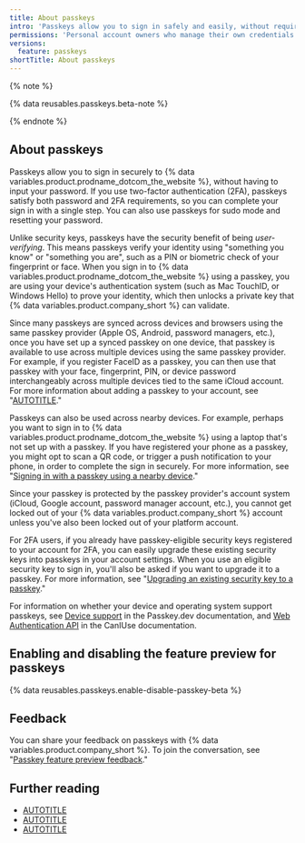 ```yaml
---
title: About passkeys
intro: 'Passkeys allow you to sign in safely and easily, without requiring a password and two-factor authentication.'
permissions: 'Personal account owners who manage their own credentials can authenticate to {% data variables.product.prodname_dotcom_the_website %} using passkeys.'
versions:
  feature: passkeys
shortTitle: About passkeys
---
```

{% note %}

{% data reusables.passkeys.beta-note %}

{% endnote %}

## About passkeys

Passkeys allow you to sign in securely to {% data variables.product.prodname_dotcom_the_website %}, without having to input your password. If you use two-factor authentication (2FA), passkeys satisfy both password and 2FA requirements, so you can complete your sign in with a single step. You can also use passkeys for sudo mode and resetting your password.

Unlike security keys, passkeys have the security benefit of being *user-verifying*. This means passkeys verify your identity using "something you know" or "something you are", such as a PIN or biometric check of your fingerprint or face. When you sign in to {% data variables.product.prodname_dotcom_the_website %} using a passkey, you are using your device's authentication system (such as Mac TouchID, or Windows Hello) to prove your identity, which then unlocks a private key that {% data variables.product.company_short %} can validate.

Since many passkeys are synced across devices and browsers using the same passkey provider (Apple OS, Android, password managers, etc.), once you have set up a synced passkey on one device, that passkey is available to use across multiple devices using the same passkey provider. For example, if you register FaceID as a passkey, you can then use that passkey with your face, fingerprint, PIN, or device password interchangeably across multiple devices tied to the same iCloud account. For more information about adding a passkey to your account, see "[AUTOTITLE](/authentication/authenticating-with-a-passkey/managing-your-passkeys)."

Passkeys can also be used across nearby devices. For example, perhaps you want to sign in to {% data variables.product.prodname_dotcom_the_website %} using a laptop that's not set up with a passkey. If you have registered your phone as a passkey, you might opt to scan a QR code, or trigger a push notification to your phone, in order to complete the sign in securely. For more information, see "[Signing in with a passkey using a nearby device](/authentication/authenticating-with-a-passkey/signing-in-with-a-passkey#signing-in-with-a-passkey-using-a-nearby-device)."

Since your passkey is protected by the passkey provider's account system (iCloud, Google account, password manager account, etc.), you cannot get locked out of your {% data variables.product.company_short %} account unless you've also been locked out of your platform account.

For 2FA users, if you already have passkey-eligible security keys registered to your account for 2FA, you can easily upgrade these existing security keys into passkeys in your account settings. When you use an eligible security key to sign in, you'll also be asked if you want to upgrade it to a passkey. For more information, see "[Upgrading an existing security key to a passkey](/authentication/authenticating-with-a-passkey/managing-your-passkeys#upgrading-an-existing-security-key-to-a-passkey)."

For information on whether your device and operating system support passkeys, see [Device support](https://passkeys.dev/device-support/) in the Passkey.dev documentation, and [Web Authentication API](https://caniuse.com/webauthn) in the CanIUse documentation.

## Enabling and disabling the feature preview for passkeys

{% data reusables.passkeys.enable-disable-passkey-beta %}

## Feedback

You can share your feedback on passkeys with {% data variables.product.company_short %}. To join the conversation, see "[Passkey feature preview feedback](https://gh.io/passkey-feedback)."

## Further reading
- [AUTOTITLE](/authentication/authenticating-with-a-passkey/managing-your-passkeys)
- [AUTOTITLE](/authentication/authenticating-with-a-passkey/signing-in-with-a-passkey)
- [AUTOTITLE](/authentication/securing-your-account-with-two-factor-authentication-2fa/about-two-factor-authentication)
